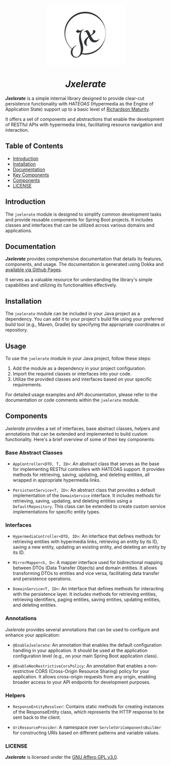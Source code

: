 <a name="readme-top"></a>
<br />
<div align="center">
  <a href="#">
   <!-- Replace this logo for a custom official logo -->
    <img src="./readme-assets/logos/jxelerate.png" alt="Logo" width="250" height="190">
  </a>

<h1 align = "center">
<b><i>Jxelerate</i></b>
</h1>
</div>

**_Jxelerate_** is a simple internal library designed to provide clear-cut persistence functionality with _HATEOAS_ (Hypermedia as the Engine of Application State) support up to a basic level of [Richardson Maturity].

It offers a set of components and abstractions that enable the development of RESTful APIs with hypermedia links, facilitating resource navigation and interaction.


## Table of Contents

- [Introduction](#introduction)
- [Installation](#installation)
- [Documentation](#documentation)
- [Key Components](#Components)
- [Components](#components)
- [LICENSE](#license)

## Introduction

The `jxelerate` module is designed to simplify common development tasks and provide reusable components for Spring Boot projects.
It includes classes and interfaces that can be utilized across various domains and applications.

## Documentation
**_Jxelerate_** provides comprehensive documentation that details its features, components, and usage. The documentation is generated using Dokka and [available via Github Pages](https://jxareas.github.io/jxelerate/).

It serves as a valuable resource for understanding the library's simple capabilities and utilizing its functionalities effectively.


## Installation

The `jxelerate` module can be included in your Java project as a dependency. You can add it to your project's build file using your preferred build tool (e.g., Maven, Gradle) by specifying the appropriate coordinates or repository.

## Usage

To use the `jxelerate` module in your Java project, follow these steps:

1. Add the module as a dependency in your project configuration.
2. Import the required classes or interfaces into your code.
3. Utilize the provided classes and interfaces based on your specific requirements.

For detailed usage examples and API documentation, please refer to the documentation or code comments within the `jxelerate` module.

## Components

_Jxelerate_ provides a set of interfaces, base abstract classes, helpers and annotations that can be extended and implemented to build custom functionality. Here's a brief overview of some of their key components:

### Base Abstract Classes

- `AppController<DTO, T, ID>`: An abstract class that serves as the base for implementing RESTful controllers with HATEOAS support. It provides methods for retrieving, saving, updating, and deleting entities, all wrapped in appropriate hypermedia links.

- `PersistentService<T, ID>`: An abstract class that provides a default implementation of the `DomainService` interface. It includes methods for retrieving, saving, updating, and deleting entities using a `DefaultRepository`. This class can be extended to create custom service implementations for specific entity types.

### Interfaces
- `HypermediaController<DTO, ID>`: An interface that defines methods for retrieving entities with hypermedia links, retrieving an entity by its ID, saving a new entity, updating an existing entity, and deleting an entity by its ID.

- `MirrorMapper<S, D>`: A mapper interface used for bidirectional mapping between DTOs (Data Transfer Objects) and domain entities. It allows transforming DTOs to entities and vice versa, facilitating data transfer and persistence operations.

- `DomainService<T, ID>`: An interface that defines methods for interacting with the persistence layer. It includes methods for retrieving entities, retrieving identifiers, paging entities, saving entities, updating entities, and deleting entities.

### Annotations

_Jxelerate_ provides several annotations that can be used to configure and enhance your application:

- `@EnableJxelerate`: An annotation that enables the default configuration handling in your application. It should be used at the application configuration level (e.g., on your main Spring Boot application class).

- `@EnableNonRestrictiveCorsPolicy`: An annotation that enables a non-restrictive CORS (Cross-Origin Resource Sharing) policy for your application. It allows cross-origin requests from any origin, enabling broader access to your API endpoints for development purposes.

### Helpers

- `ResponseEntityResolver`: Contains static methods for creating instances of the ResponseEntity class, which represents the HTTP response to be sent back to the client.

- `UriResourceProvider`: A namespace over `ServletUriComponentsBuilder` for constructing URIs based on different patterns and variable values.


### LICENSE

**_Jxelerate_** is licensed under the [GNU Affero GPL v3.0](https://github.com/jxareas/PolyLab/blob/master/LICENSE).



[Richardson Maturity]: https://martinfowler.com/articles/richardsonMaturityModel.html
